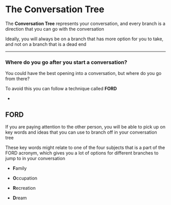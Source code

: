 # The Conversation Tree

The **Conversation Tree** represents your conversation, and every branch is a direction that you can go with the conversation

Ideally, you will always be on a branch that has more option for you to take, and not on a branch that is a dead end

***

### Where do you go after you start a conversation?

You could have the best opening into a conversation, but where do you go from there?

To avoid this you can follow a technique called **FORD**

-

## FORD

If you are paying attention to the other person, you will be able to pick up on key words and ideas that you can use to branch off in your conversation tree

These key words might relate to one of the four subjects that is a part of the FORD acronym, which gives you a lot of options for different branches to jump to in your conversation

- **F**amily

- **O**ccupation

- **R**ecreation

- **D**ream
